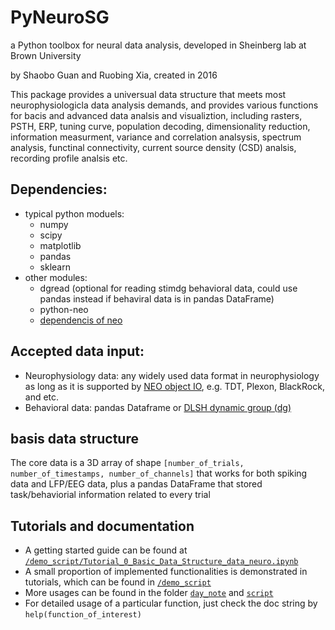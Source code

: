 # PyNeuroSG
a Python toolbox for neural data analysis, developed in Sheinberg lab at Brown University

by Shaobo Guan and Ruobing Xia, created in 2016

This package provides a universual data structure that meets most neurophysiologicla data analysis demands, and provides various functions for bacis and advanced data analsis and visualiztion, including rasters, PSTH, ERP, tuning curve, population decoding, dimensionality reduction, information measurment, variance and correlation analsysis, spectrum analysis, functinal connectivity, current source density (CSD) analsis, recording profile analsis etc.


## Dependencies:
- typical python moduels:
  - numpy
  - scipy
  - matplotlib
  - pandas
  - sklearn
- other modules:
  - dgread (optional for reading stimdg behavioral data, could use pandas instead if behaviral data is in pandas DataFrame)
  - python-neo   
  - [dependencis of neo](http://neo.readthedocs.io/en/latest/install.html)

## Accepted data input:
- Neurophysiology data: any widely used data format in neurophysiology as long as it is supported by [NEO object IO](http://neuralensemble.org/neo/), e.g. TDT, Plexon, BlackRock, and etc.
- Behavioral data: pandas Dataframe or [DLSH dynamic group (dg)](http://charlotte.neuro.brown.edu/private/docs/software/dlsh/dlshdoc.html)

## basis data structure

The core data is a 3D array of shape `[number_of_trials, number_of_timestamps, number_of_channels]` that works for both spiking data and LFP/EEG data, plus a pandas DataFrame that stored task/behaviorial information related to every trial

## Tutorials and documentation

* A getting started guide can be found at [`/demo_script/Tutorial_0_Basic_Data_Structure_data_neuro.ipynb`](/demo_script/Tutorial_0_Basic_Data_Structure_data_neuro.ipynb)
* A small proportion of implemented functionalities is demonstrated in tutorials, which can be found in [`/demo_script`](/demo_script)
* More usages can be found in the folder [`day_note`](/day_note) and [`script`](/script)
* For detailed usage of a particular function, just check the doc string by `help(function_of_interest)`
  

  
